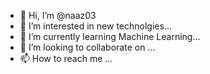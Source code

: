 - 👋 Hi, I’m @naaz03
- 👀 I’m interested in new technolgies...
- 🌱 I’m currently learning Machine Learning...
- 💞️ I’m looking to collaborate on ...
- 📫 How to reach me ...

<!---
naaz03/naaz03 is a ✨ special ✨ repository because its `README.md` (this file) appears on your GitHub profile.
You can click the Preview link to take a look at your changes.
--->
